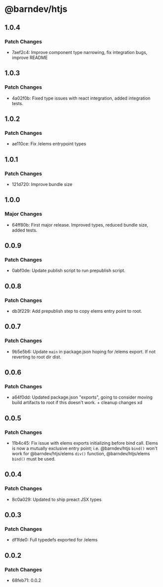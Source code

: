 # @barndev/htjs

## 1.0.4

### Patch Changes

- 7aef2c4: Improve component type narrowing, fix integration bugs, improve README

## 1.0.3

### Patch Changes

- 4a02f0b: Fixed type issues with react integration, added integration tests.

## 1.0.2

### Patch Changes

- ae110ce: Fix /elems entrypoint types

## 1.0.1

### Patch Changes

- 121d720: Improve bundle size

## 1.0.0

### Major Changes

- 64ff80b: First major release. Improved types, reduced bundle size, added tests.

## 0.0.9

### Patch Changes

- 0abf0de: Update publish script to run prepublish script.

## 0.0.8

### Patch Changes

- db3f229: Add prepublish step to copy elems entry point to root.

## 0.0.7

### Patch Changes

- 9b5e5b6: Update `main` in package.json hoping for /elems export. If not reverting to root dir dist.

## 0.0.6

### Patch Changes

- a64f0dd: Updated package.json "exports", going to consider moving build artifacts to root if this doesn't work. + cleanup changes xd

## 0.0.5

### Patch Changes

- 11b4c45: Fix issue with elems exports initializing before bind call. Elems is now a mutually exclusive entry point; i.e. @barndev/htjs `bind()` won't work for @barndev/htjs/elems `div()` function, @barndev/htjs/elems `bind()` must be used.

## 0.0.4

### Patch Changes

- 8c0a029: Updated to ship preact JSX types

## 0.0.3

### Patch Changes

- df1fde0: Full typedefs exported for /elems

## 0.0.2

### Patch Changes

- 68feb71: 0.0.2
